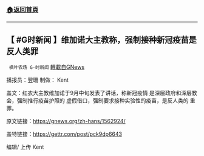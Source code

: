 ###  [:house:返回首頁](https://github.com/ourhimalayas/txt)
---


## 【 #G时新闻 】维加诺大主教称，强制接种新冠疫苗是反人类罪
` 枫叶农场 G-时新闻` [轉載自GNews](https://gnews.org/zh-hans/1563650/)

播报员：翌珊 制做： Kent

盖文：红衣大主教维加诺于9月中旬发表了讲话，称新冠疫情 是深层政府和深层教会，强制推行疫苗护照的 虚假借口，强制要求接种实验性的疫苗，是反人类的 重罪。

原文链接：https://gnews.org/zh-hans/1562924/

盖特链接：https://gettr.com/post/pck9dp6643

编辑/ 上传 Kent
